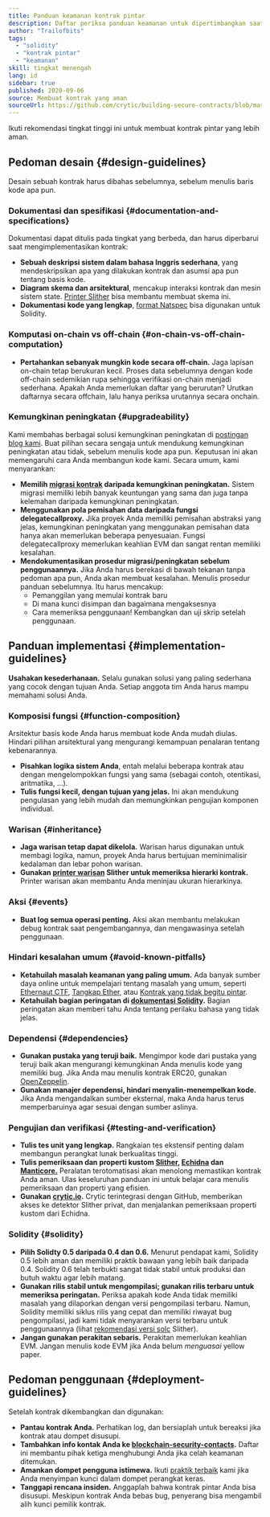 ```yaml
---
title: Panduan keamanan kontrak pintar
description: Daftar periksa panduan keamanan untuk dipertimbangkan saat menyusun dapp Anda
author: "Trailofbits"
tags:
  - "solidity"
  - "kontrak pintar"
  - "keamanan"
skill: tingkat menengah
lang: id
sidebar: true
published: 2020-09-06
source: Membuat kontrak yang aman
sourceUrl: https://github.com/crytic/building-secure-contracts/blob/master/development-guidelines/guidelines.md
---
```


Ikuti rekomendasi tingkat tinggi ini untuk membuat kontrak pintar yang lebih aman.

## Pedoman desain {#design-guidelines}

Desain sebuah kontrak harus dibahas sebelumnya, sebelum menulis baris kode apa pun.

### Dokumentasi dan spesifikasi {#documentation-and-specifications}

Dokumentasi dapat ditulis pada tingkat yang berbeda, dan harus diperbarui saat mengimplementasikan kontrak:

- **Sebuah deskripsi sistem dalam bahasa Inggris sederhana**, yang mendeskripsikan apa yang dilakukan kontrak dan asumsi apa pun tentang basis kode.
- **Diagram skema dan arsitektural**, mencakup interaksi kontrak dan mesin sistem state. [Printer Slither](https://github.com/crytic/slither/wiki/Printer-documentation) bisa membantu membuat skema ini.
- **Dokumentasi kode yang lengkap**, [format Natspec](https://solidity.readthedocs.io/en/develop/natspec-format.html) bisa digunakan untuk Solidity.

### Komputasi on-chain vs off-chain {#on-chain-vs-off-chain-computation}

- **Pertahankan sebanyak mungkin kode secara off-chain.** Jaga lapisan on-chain tetap berukuran kecil. Proses data sebelumnya dengan kode off-chain sedemikian rupa sehingga verifikasi on-chain menjadi sederhana. Apakah Anda memerlukan daftar yang berurutan? Urutkan daftarnya secara offchain, lalu hanya periksa urutannya secara onchain.

### Kemungkinan peningkatan {#upgradeability}

Kami membahas berbagai solusi kemungkinan peningkatan di [postingan blog kami](https://blog.trailofbits.com/2018/09/05/contract-upgrade-anti-patterns/). Buat pilihan secara sengaja untuk mendukung kemungkinan peningkatan atau tidak, sebelum menulis kode apa pun. Keputusan ini akan memengaruhi cara Anda membangun kode kami. Secara umum, kami menyarankan:

- **Memilih [migrasi kontrak](https://blog.trailofbits.com/2018/10/29/how-contract-migration-works/) daripada kemungkinan peningkatan.** Sistem migrasi memiliki lebih banyak keuntungan yang sama dan juga tanpa kelemahan daripada kemungkinan peningkatan.
- **Menggunakan pola pemisahan data daripada fungsi delegatecallproxy.** Jika proyek Anda memiliki pemisahan abstraksi yang jelas, kemungkinan peningkatan yang menggunakan pemisahan data hanya akan memerlukan beberapa penyesuaian. Fungsi delegatecallproxy memerlukan keahlian EVM dan sangat rentan memiliki kesalahan.
- **Mendokumentasikan prosedur migrasi/peningkatan sebelum penggunaannya.** Jika Anda harus berekasi di bawah tekanan tanpa pedoman apa pun, Anda akan membuat kesalahan. Menulis prosedur panduan sebelumnya. Itu harus mencakup:
  - Pemanggilan yang memulai kontrak baru
  - Di mana kunci disimpan dan bagaimana mengaksesnya
  - Cara memeriksa penggunaan! Kembangkan dan uji skrip setelah penggunaan.

## Panduan implementasi {#implementation-guidelines}

**Usahakan kesederhanaan.** Selalu gunakan solusi yang paling sederhana yang cocok dengan tujuan Anda. Setiap anggota tim Anda harus mampu memahami solusi Anda.

### Komposisi fungsi {#function-composition}

Arsitektur basis kode Anda harus membuat kode Anda mudah diulas. Hindari pilihan arsitektural yang mengurangi kemampuan penalaran tentang kebenarannya.

- **Pisahkan logika sistem Anda**, entah melalui beberapa kontrak atau dengan mengelompokkan fungsi yang sama (sebagai contoh, otentikasi, aritmatika, ...).
- **Tulis fungsi kecil, dengan tujuan yang jelas.** Ini akan mendukung pengulasan yang lebih mudah dan memungkinkan pengujian komponen individual.

### Warisan {#inheritance}

- **Jaga warisan tetap dapat dikelola.** Warisan harus digunakan untuk membagi logika, namun, proyek Anda harus bertujuan meminimalisir kedalaman dan lebar pohon warisan.
- **Gunakan [printer warisan](https://github.com/crytic/slither/wiki/Printer-documentation#inheritance-graph) Slither untuk memeriksa hierarki kontrak.** Printer warisan akan membantu Anda meninjau ukuran hierarkinya.

### Aksi {#events}

- **Buat log semua operasi penting.** Aksi akan membantu melakukan debug kontrak saat pengembangannya, dan mengawasinya setelah penggunaan.

### Hindari kesalahan umum {#avoid-known-pitfalls}

- **Ketahuilah masalah keamanan yang paling umum.** Ada banyak sumber daya online untuk mempelajari tentang masalah yang umum, seperti [Ethernaut CTF](https://ethernaut.openzeppelin.com/), [Tangkap Ether](https://capturetheether.com/), atau [Kontrak yang tidak begitu pintar](https://github.com/crytic/not-so-smart-contracts/).
- **Ketahuilah bagian peringatan di [dokumentasi Solidity](https://solidity.readthedocs.io/en/latest/).** Bagian peringatan akan memberi tahu Anda tentang perilaku bahasa yang tidak jelas.

### Dependensi {#dependencies}

- **Gunakan pustaka yang teruji baik.** Mengimpor kode dari pustaka yang teruji baik akan mengurangi kemungkinan Anda menulis kode yang memiliki bug. Jika Anda mau menulis kontrak ERC20, gunakan [OpenZeppelin](https://github.com/OpenZeppelin/openzeppelin-contracts/tree/master/contracts/token/ERC20).
- **Gunakan manajer dependensi, hindari menyalin-menempelkan kode.** Jika Anda mengandalkan sumber eksternal, maka Anda harus terus memperbaruinya agar sesuai dengan sumber aslinya.

### Pengujian dan verifikasi {#testing-and-verification}

- **Tulis tes unit yang lengkap.** Rangkaian tes ekstensif penting dalam membangun perangkat lunak berkualitas tinggi.
- **Tulis pemeriksaan dan properti kustom [Slither](https://github.com/crytic/slither), [Echidna](https://github.com/crytic/echidna) dan [Manticore.](https://github.com/trailofbits/manticore)** Peralatan terotomatisasi akan menolong memastikan kontrak Anda aman. Ulas keseluruhan panduan ini untuk belajar cara menulis pemeriksaan dan properti yang efisien.
- **Gunakan [crytic.io](https://crytic.io/).** Crytic terintegrasi dengan GitHub, memberikan akses ke detektor Slither privat, dan menjalankan pemeriksaan properti kustom dari Echidna.

### Solidity {#solidity}

- **Pilih Solidty 0.5 daripada 0.4 dan 0.6.** Menurut pendapat kami, Solidity 0.5 lebih aman dan memiliki praktik bawaan yang lebih baik daripada 0.4. Solidity 0.6 telah terbukti sangat tidak stabil untuk produksi dan butuh waktu agar lebih matang.
- **Gunakan rilis stabil untuk mengompilasi; gunakan rilis terbaru untuk memeriksa peringatan.** Periksa apakah kode Anda tidak memiliki masalah yang dilaporkan dengan versi pengompilasi terbaru. Namun, Solidity memiliki siklus rilis yang cepat dan memiliki riwayat bug pengompilasi, jadi kami tidak menyarankan versi terbaru untuk penggunaannya (lihat [rekomendasi versi solc](https://github.com/crytic/slither/wiki/Detector-Documentation#recommendation-33) Slither).
- **Jangan gunakan perakitan sebaris.** Perakitan memerlukan keahlian EVM. Jangan menulis kode EVM jika Anda belum _menguasai_ yellow paper.

## Pedoman penggunaan {#deployment-guidelines}

Setelah kontrak dikembangkan dan digunakan:

- **Pantau kontrak Anda.** Perhatikan log, dan bersiaplah untuk bereaksi jika kontrak atau dompet disusupi.
- **Tambahkan info kontak Anda ke [blockchain-security-contacts](https://github.com/crytic/blockchain-security-contacts).** Daftar ini membantu pihak ketiga menghubungi Anda jika celah keamanan ditemukan.
- **Amankan dompet pengguna istimewa.** Ikuti [praktik terbaik](https://blog.trailofbits.com/2018/11/27/10-rules-for-the-secure-use-of-cryptocurrency-hardware-wallets/) kami jika Anda menyimpan kunci dalam dompet perangkat keras.
- **Tanggapi rencana insiden.** Anggaplah bahwa kontrak pintar Anda bisa disusupi. Meskipun kontrak Anda bebas bug, penyerang bisa mengambil alih kunci pemilik kontrak.
